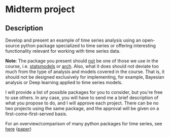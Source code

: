 # Midterm project

## Description
Develop and present an example of time series analysis using an open-source python package specialized to time series or offering interesting functionality relevant for working with time series data.

__Note__: The package you present should <u>not</u> be one of those we use in the course, i.e. [statsmodels](https://www.statsmodels.org/devel/index.html) or [arch](https://arch.readthedocs.io/en/latest/index.html). Also, what it does should not deviate too much from the type of analysis and models covered in the course. That is, it should not be designed exclusively for implementing, for example, Bayesian analysis or Deep learning applied to time series models. 

I will provide a list of possible packages for you to consider, but you're free to use others. In any case, you will have to send me a brief description of what you propose to do, and I will approve each project. There can be no two projects using the same package, and the approval will be given on a first-come-first-served basis.

For an overview/comparison of many python packages for time series, see [here](https://siebert-julien.github.io/time-series-analysis-python/overview.html) ([paper](https://arxiv.org/abs/2104.07406))

<!---

Here are some more options:
* [AutoTS](https://github.com/winedarksea/AutoTS) 
* [Sktime](https://www.sktime.org/en/stable/)
* [PyAF](https://github.com/antoinecarme/pyaf)
* [Greykite](https://linkedin.github.io/greykite/)(from Linked-In)
* [Kats](https://github.com/facebookresearch/Kats)(from Facebook)
* [another list](https://awesomeopensource.com/projects/python/time-series)
--->
